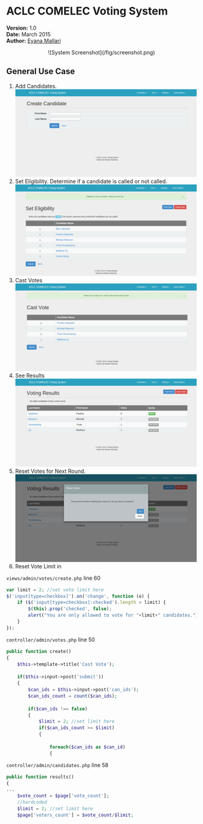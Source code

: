 
# ACLC COMELEC Voting System  
**Version:** 1.0  
**Date:** March 2015  
**Author:** [Eyana Mallari](http://about.me/eyana.m)  
<center>
![System Screenshot](/fig/screenshot.png)
</center>


## General Use Case  
1. Add Candidates.  
![System Screenshot](/fig/add_candidate.png)  
2. Set Eligibility. Determine if a candidate is called or not called.   
![System Screenshot](/fig/called.png)  
3. Cast Votes  
![System Screenshot](/fig/cast_votes.png)  
4. See Results 
![System Screenshot](/fig/voting_results.png)  
5. Reset Votes for Next Round. 
![System Screenshot](/fig/reset_votes.png)  
6. Reset Vote Limit in  

`views/admin/votes/create.php` line 60

```javascript
var limit = 2; //set vote limit here
$('input[type=checkbox]').on('change', function (e) {
    if ($('input[type=checkbox]:checked').length > limit) {
        $(this).prop('checked', false);
        alert("You are only allowed to vote for "+limit+" candidates.");
    }
});
```

`controller/admin/votes.php` line 50  

```php
public function create()
{
	$this->template->title('Cast Vote');

	if($this->input->post('submit'))
	{
		$can_ids = $this->input->post('can_ids');
		$can_ids_count = count($can_ids);

		if($can_ids !== false)
		{
			$limit = 2; //set limit here
			if($can_ids_count >= $limit)
			{
				
				foreach($can_ids as $can_id)
				{
```

`controller/admin/candidates.php` line 58 

```php
public function results()
{
...
	$vote_count = $page['vote_count'];
	//hardcoded
	$limit = 2; //set limit here
	$page['voters_count'] = $vote_count/$limit;

```


